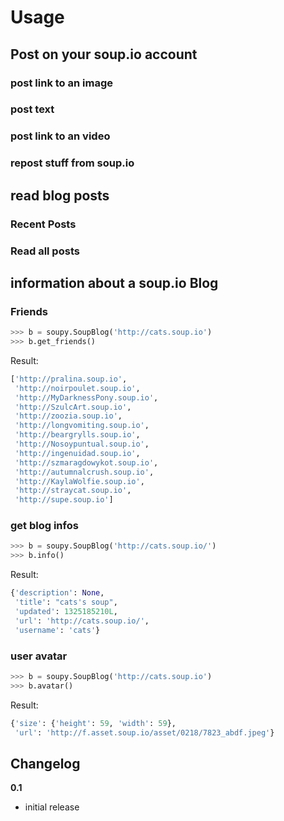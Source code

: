 Usage
=====

Post on your soup.io account
-------

### post link to an image

### post text

### post link to an video

### repost stuff from soup.io

read blog posts
--------------

### Recent Posts

### Read all posts

information about a soup.io Blog
--------------

### Friends
```python
>>> b = soupy.SoupBlog('http://cats.soup.io')
>>> b.get_friends()
```
Result:
```python
['http://pralina.soup.io',
 'http://noirpoulet.soup.io',
 'http://MyDarknessPony.soup.io',
 'http://SzulcArt.soup.io',
 'http://zoozia.soup.io',
 'http://longvomiting.soup.io',
 'http://beargrylls.soup.io',
 'http://Nosoypuntual.soup.io',
 'http://ingenuidad.soup.io',
 'http://szmaragdowykot.soup.io',
 'http://autumnalcrush.soup.io',
 'http://KaylaWolfie.soup.io',
 'http://straycat.soup.io',
 'http://supe.soup.io']
```
### get blog infos
```python
>>> b = soupy.SoupBlog('http://cats.soup.io/')
>>> b.info()
```
Result:

```python
{'description': None,
 'title': "cats's soup",
 'updated': 1325185210L,
 'url': 'http://cats.soup.io/',
 'username': 'cats'}
```
### user avatar
```python
>>> b = soupy.SoupBlog('http://cats.soup.io')
>>> b.avatar()
```
Result:
```python
{'size': {'height': 59, 'width': 59},
 'url': 'http://f.asset.soup.io/asset/0218/7823_abdf.jpeg'}
```

Changelog
---------

**0.1**
 - initial release

